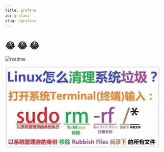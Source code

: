 ```yaml
---
title: grafana
id: grafana
slug: /grafana
---
```


# 😂 😂  😂 

![readme](https://raw.githubusercontent.com/pptfz/picgo-images/master/img/readme.gif)


![iShot2020-10-28_15.06.18](https://raw.githubusercontent.com/pptfz/picgo-images/master/img/iShot2020-10-28_15.06.18.png)